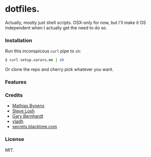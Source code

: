 # dotfiles.

Actually, mostly just shell scripts. OSX-only for now, but I'll make it OS independent when I actually get the need to do so.

### Installation

Run this inconspicous `curl` pipe to `sh`:

```bash
$ curl setup.vararu.me | sh
```

Or clone the repo and cherry pick whatever you want.

### Features

### Credits

- [Mathias Bynens](https://github.com/mathiasbynens/dotfiles)
- [Steve Losh](https://bitbucket.org/sjl/dotfiles/src/e8ba45f413665278c11f2de3a1d67a1da3832d34/osx.sh?at=default)
- [Gary Bernhardt](https://github.com/garybernhardt/dotfiles)
- [vladh](https://github.com/vladh/dotfiles)
- [secrets.blacktree.com](http://secrets.blacktree.com)

### License

MIT.
